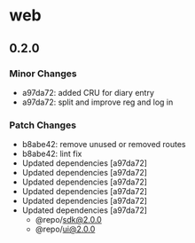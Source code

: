 # web

## 0.2.0

### Minor Changes

- a97da72: added CRU for diary entry
- a97da72: split and improve reg and log in

### Patch Changes

- b8abe42: remove unused or removed routes
- b8abe42: lint fix
- Updated dependencies [a97da72]
- Updated dependencies [a97da72]
- Updated dependencies [a97da72]
- Updated dependencies [a97da72]
- Updated dependencies [a97da72]
- Updated dependencies [a97da72]
  - @repo/sdk@2.0.0
  - @repo/ui@2.0.0
